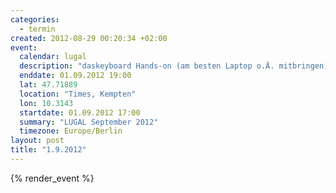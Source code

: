 ```yaml
--- 
categories: 
  - termin
created: 2012-08-29 00:20:34 +02:00
event: 
  calendar: lugal
  description: "daskeyboard Hands-on (am besten Laptop o.Ä. mitbringen)"
  enddate: 01.09.2012 19:00
  lat: 47.71889
  location: "Times, Kempten"
  lon: 10.3143
  startdate: 01.09.2012 17:00
  summary: "LUGAL September 2012"
  timezone: Europe/Berlin
layout: post
title: "1.9.2012"
---
```


{% render_event %}


